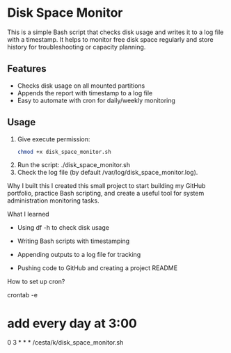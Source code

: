 # Disk Space Monitor

This is a simple Bash script that checks disk usage and writes it to a log file with a timestamp. It helps to monitor free disk space regularly and store history for troubleshooting or capacity planning.

## Features

- Checks disk usage on all mounted partitions
- Appends the report with timestamp to a log file
- Easy to automate with cron for daily/weekly monitoring

## Usage

1. Give execute permission:
   ```bash
   chmod +x disk_space_monitor.sh
2. Run the script:
    ./disk_space_monitor.sh
3. Check the log file (by default /var/log/disk_space_monitor.log).

Why I built this
I created this small project to start building my GitHub portfolio, practice Bash scripting, and create a useful tool for system administration monitoring tasks.

What I learned
- Using df -h to check disk usage

- Writing Bash scripts with timestamping

- Appending outputs to a log file for tracking

- Pushing code to GitHub and creating a project README

How to set up cron?

  crontab -e
  # add every day at 3:00
  0 3 * * * /cesta/k/disk_space_monitor.sh
